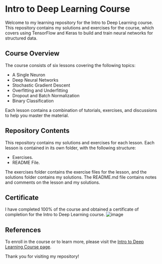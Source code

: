 # Intro to Deep Learning Course
Welcome to my learning repository for the Intro to Deep Learning course. This repository contains my solutions and exercises for the course, which covers using TensorFlow and Keras to build and train neural networks for structured data.

## Course Overview
The course consists of six lessons covering the following topics:

* A Single Neuron
* Deep Neural Networks
* Stochastic Gradient Descent
* Overfitting and Underfitting
* Dropout and Batch Normalization
* Binary Classification


Each lesson contains a combination of tutorials, exercises, and discussions to help you master the material.

## Repository Contents
This repository contains my solutions and exercises for each lesson. Each lesson is contained in its own folder, with the following structure:

* Exercises.
* README File.


The exercises folder contains the exercise files for the lesson, and the solutions folder contains my solutions. The README.md file contains notes and comments on the lesson and my solutions.

## Certificate
I have completed 100% of the course and obtained a certificate of completion for the Intro to Deep Learning course.
![image](https://user-images.githubusercontent.com/98628416/233754532-17aae396-a77a-4f30-bb41-60ca774663d0.png)

## References
To enroll in the course or to learn more, please visit the [Intro to Deep Learning Course page](https://www.kaggle.com/learn/intro-to-deep-learning).

Thank you for visiting my repository!

